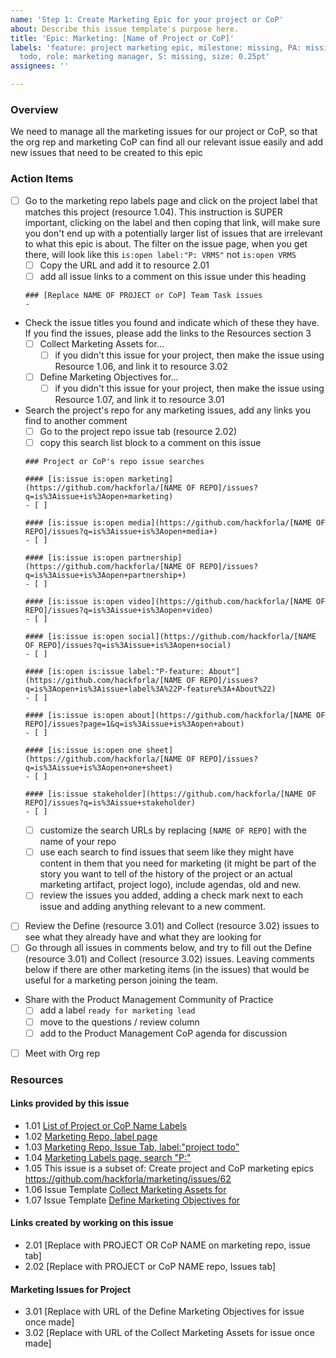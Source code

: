 ```yaml
---
name: 'Step 1: Create Marketing Epic for your project or CoP'
about: Describe this issue template's purpose here.
title: 'Epic: Marketing: [Name of Project or CoP]'
labels: 'feature: project marketing epic, milestone: missing, PA: missing, project
  todo, role: marketing manager, S: missing, size: 0.25pt'
assignees: ''

---
```


### Overview
We need to manage all the marketing issues for our project or CoP, so that the org rep and marketing CoP can find all our relevant issue easily and add new issues that need to be created to this epic

### Action Items
- [ ] Go to the marketing repo labels page and click on the project label that matches this project (resource 1.04).  This instruction is SUPER important, clicking on the label and then coping that link, will make sure you don't end up with a potentially larger list of issues that are irrelevant to what this epic is about.  The filter on the issue page, when you get there, will look like this `is:open label:"P: VRMS"` not `is:open VRMS` 
   - [ ] Copy the URL and add it to resource 2.01
   - [ ] add all issue links to a comment on this issue under this heading
   ```
   ### [Replace NAME OF PROJECT or CoP] Team Task issues
   - 
   ```
- Check the issue titles you found and indicate which of these they have.  If you find the issues, please add the links to the Resources section 3
   - [ ] Collect Marketing Assets for...
      - [ ] if you didn't this issue for your project, then make the issue using Resource 1.06, and link it to resource 3.02
   - [ ] Define Marketing Objectives for...
      - [ ] if you didn't this issue for your project, then make the issue using Resource 1.07, and link it to resource 3.01
- Search the project's repo for any marketing issues, add any links you find to another comment
  - [ ] Go to the project repo issue tab (resource 2.02)
  - [ ] copy this search list block to a comment on this issue  
   ```
   ### Project or CoP's repo issue searches
   
   #### [is:issue is:open marketing](https://github.com/hackforla/[NAME OF REPO]/issues?q=is%3Aissue+is%3Aopen+marketing)
   - [ ] 
   
   #### [is:issue is:open media](https://github.com/hackforla/[NAME OF REPO]/issues?q=is%3Aissue+is%3Aopen+media+)
   - [ ] 
   
   #### [is:issue is:open partnership](https://github.com/hackforla/[NAME OF REPO]/issues?q=is%3Aissue+is%3Aopen+partnership+)
   - [ ] 
   
   #### [is:issue is:open video](https://github.com/hackforla/[NAME OF REPO]/issues?q=is%3Aissue+is%3Aopen+video)
   - [ ] 
   
   #### [is:issue is:open social](https://github.com/hackforla/[NAME OF REPO]/issues?q=is%3Aissue+is%3Aopen+social)
   - [ ] 
   
   #### [is:open is:issue label:"P-feature: About"](https://github.com/hackforla/[NAME OF REPO]/issues?q=is%3Aopen+is%3Aissue+label%3A%22P-feature%3A+About%22)
   - [ ] 
   
   #### [is:issue is:open about](https://github.com/hackforla/[NAME OF REPO]/issues?page=1&q=is%3Aissue+is%3Aopen+about)
   - [ ] 
   
   #### [is:issue is:open one sheet](https://github.com/hackforla/[NAME OF REPO]/issues?q=is%3Aissue+is%3Aopen+one+sheet)
   - [ ] 
   
   #### [is:issue stakeholder](https://github.com/hackforla/[NAME OF REPO]/issues?q=is%3Aissue+stakeholder)
   - [ ] 
   ```
   - [ ] customize the search URLs by replacing `[NAME OF REPO]` with the name of your repo
   - [ ] use each search to find issues that seem like they might have content in them that you need for marketing (it might be part of the story you want to tell of the history of the project or an actual marketing artifact, project logo), include agendas, old and new.
   - [ ] review the issues you added, adding a check mark next to each issue and adding anything relevant to a new comment.
- [ ] Review the Define (resource 3.01) and Collect (resource 3.02) issues to see what they already have and what they are looking for
- [ ] Go through all issues in comments below, and try to fill out the Define (resource 3.01) and Collect (resource 3.02) issues.  Leaving comments below if there are other marketing items (in the issues) that would be useful for a marketing person joining the team.
- Share with the Product Management Community of Practice
   - [ ] add a label `ready for marketing lead`
   - [ ] move to the questions / review column
   - [ ] add to the Product Management CoP agenda for discussion
- [ ] Meet with Org rep

### Resources
#### Links provided by this issue
- 1.01 [List of Project or CoP Name Labels](https://docs.google.com/spreadsheets/d/14pzhhBXBsD-l1zrHoAfS7b7KVZ6_RgIH_0gWW9EaqV4)
- 1.02 [Marketing Repo, label page](https://github.com/hackforla/marketing/labels)
- 1.03 [Marketing Repo, Issue Tab, label:"project todo"](https://github.com/hackforla/marketing/issues?q=is%3Aopen+is%3Aissue+label%3A%22project+todo%22)
- 1.04 [Marketing Labels page, search "P:"](https://github.com/hackforla/marketing/labels?q=P%3A)
- 1.05 This issue is a subset of: Create project and CoP marketing epics https://github.com/hackforla/marketing/issues/62
- 1.06 Issue Template [Collect Marketing Assets for](https://github.com/hackforla/marketing/issues/new?assignees=&labels=feature%3A+marketing+inventory+checklist&projects=&template=collect-marketing-assets-for-your-project-or-cop.md&title=Collect+Marketing+Assets+for+%5BINSERT+PROJECT+OR+CoP+NAME%5D)
- 1.07 Issue Template [Define Marketing Objectives for](https://github.com/hackforla/marketing/issues/new?assignees=&labels=documentation%2C+Level%3A+Learning%2C+Skill%3A+Brand+Strategy%2C+Skill%3A+Digital+Marketing%2C+Skill%3A+Media+Strategy&projects=&template=define-marketing-objectives-for-your-project-or-cop.md&title=Define+Marketing+Objectives+for+%5BINSERT+PROJECT+OR+CoP+NAME%5D+project)

#### Links created by working on this issue
- 2.01 [Replace with PROJECT OR CoP NAME on marketing repo, issue tab]
- 2.02 [Replace with PROJECT or CoP NAME repo, Issues tab]

#### Marketing Issues for Project
- 3.01 [Replace with URL of the Define Marketing Objectives for issue once made]
- 3.02 [Replace with URL of the Collect Marketing Assets for issue once made]
